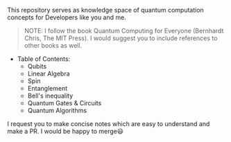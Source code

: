 This repository serves as knowledge space of quantum computation concepts for Developers like you and me.

> NOTE: I follow the book Quantum Computing for Everyone (Bernhardt Chris, The MIT Press). I would suggest you to include references to other books as well.

* Table of Contents:
    - Qubits
    - Linear Algebra
    - Spin
    - Entanglement
    - Bell's inequality
    - Quantum Gates & Circuits
    - Quantum Algorithms

I request you to make concise notes which are easy to understand and make a PR. I would be happy to merge😃
